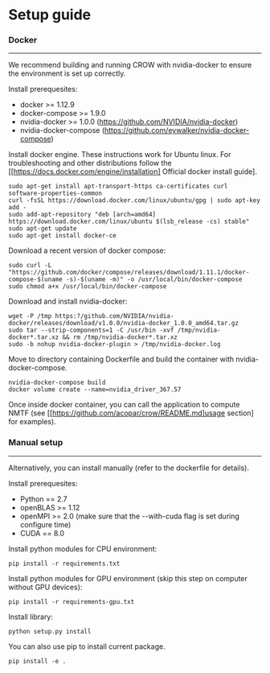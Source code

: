 Setup guide
============

### Docker ###
--------------

We recommend building and running CROW with nvidia-docker to ensure the environment is set up correctly.

Install prerequesites:
- docker >= 1.12.9
- docker-compose >= 1.9.0
- nvidia-docker >= 1.0.0 (https://github.com/NVIDIA/nvidia-docker)
- nvidia-docker-compose (https://github.com/eywalker/nvidia-docker-compose)

Install docker engine. These instructions work for Ubuntu linux. For troubleshooting and other distributions follow the [[https://docs.docker.com/engine/installation] Official docker install guide].
```
sudo apt-get install apt-transport-https ca-certificates curl software-properties-common
curl -fsSL https://download.docker.com/linux/ubuntu/gpg | sudo apt-key add -
sudo add-apt-repository "deb [arch=amd64] https://download.docker.com/linux/ubuntu $(lsb_release -cs) stable"
sudo apt-get update
sudo apt-get install docker-ce
```

Download a recent version of docker compose:
```
sudo curl -L "https://github.com/docker/compose/releases/download/1.11.1/docker-compose-$(uname -s)-$(uname -m)" -o /usr/local/bin/docker-compose
sudo chmod a+x /usr/local/bin/docker-compose
```

Download and install nvidia-docker:
```
wget -P /tmp https:?/github.com/NVIDIA/nvidia-docker/releases/download/v1.0.0/nvidia-docker_1.0.0_amd64.tar.gz
sudo tar --strip-components=1 -C /usr/bin -xvf /tmp/nvidia-docker*.tar.xz && rm /tmp/nvidia-docker*.tar.xz
sudo -b nohup nvidia-docker-plugin > /tmp/nvidia-docker.log
```

Move to directory containing Dockerfile and build the container with nvidia-docker-compose.
```
nvidia-docker-compose build
docker volume create --name=nvidia_driver_367.57
```

Once inside docker container, you can call the application to compute NMTF (see [[https://github.com/acopar/crow/README.md]usage section] for examples).


### Manual setup ###
--------------------
Alternatively, you can install manually (refer to the dockerfile for details).

Install prerequesites:
- Python == 2.7
- openBLAS >= 1.12
- openMPI >= 2.0 (make sure that the --with-cuda flag is set during configure time)
- CUDA == 8.0

Install python modules for CPU environment:

    pip install -r requirements.txt

Install python modules for GPU environment (skip this step on computer without GPU devices):

    pip install -r requirements-gpu.txt

Install library:

    python setup.py install

You can also use pip to install current package.

    pip install -e .


